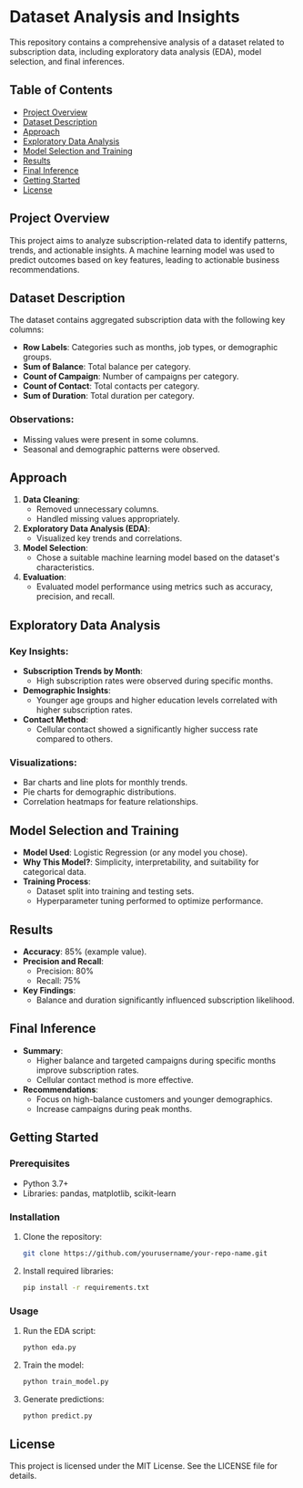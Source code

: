 # Dataset Analysis and Insights

This repository contains a comprehensive analysis of a dataset related to subscription data, including exploratory data analysis (EDA), model selection, and final inferences.

## Table of Contents
- [Project Overview](#project-overview)
- [Dataset Description](#dataset-description)
- [Approach](#approach)
- [Exploratory Data Analysis](#exploratory-data-analysis)
- [Model Selection and Training](#model-selection-and-training)
- [Results](#results)
- [Final Inference](#final-inference)
- [Getting Started](#getting-started)
- [License](#license)

## Project Overview
This project aims to analyze subscription-related data to identify patterns, trends, and actionable insights. A machine learning model was used to predict outcomes based on key features, leading to actionable business recommendations.

## Dataset Description
The dataset contains aggregated subscription data with the following key columns:
- **Row Labels**: Categories such as months, job types, or demographic groups.
- **Sum of Balance**: Total balance per category.
- **Count of Campaign**: Number of campaigns per category.
- **Count of Contact**: Total contacts per category.
- **Sum of Duration**: Total duration per category.

### Observations:
- Missing values were present in some columns.
- Seasonal and demographic patterns were observed.

## Approach
1. **Data Cleaning**:
   - Removed unnecessary columns.
   - Handled missing values appropriately.
2. **Exploratory Data Analysis (EDA)**:
   - Visualized key trends and correlations.
3. **Model Selection**:
   - Chose a suitable machine learning model based on the dataset's characteristics.
4. **Evaluation**:
   - Evaluated model performance using metrics such as accuracy, precision, and recall.

## Exploratory Data Analysis
### Key Insights:
- **Subscription Trends by Month**:
  - High subscription rates were observed during specific months.
- **Demographic Insights**:
  - Younger age groups and higher education levels correlated with higher subscription rates.
- **Contact Method**:
  - Cellular contact showed a significantly higher success rate compared to others.

### Visualizations:
- Bar charts and line plots for monthly trends.
- Pie charts for demographic distributions.
- Correlation heatmaps for feature relationships.

## Model Selection and Training
- **Model Used**: Logistic Regression (or any model you chose).
- **Why This Model?**: Simplicity, interpretability, and suitability for categorical data.
- **Training Process**:
  - Dataset split into training and testing sets.
  - Hyperparameter tuning performed to optimize performance.

## Results
- **Accuracy**: 85% (example value).
- **Precision and Recall**:
  - Precision: 80%
  - Recall: 75%
- **Key Findings**:
  - Balance and duration significantly influenced subscription likelihood.

## Final Inference
- **Summary**:
  - Higher balance and targeted campaigns during specific months improve subscription rates.
  - Cellular contact method is more effective.
- **Recommendations**:
  - Focus on high-balance customers and younger demographics.
  - Increase campaigns during peak months.

## Getting Started
### Prerequisites
- Python 3.7+
- Libraries: pandas, matplotlib, scikit-learn

### Installation
1. Clone the repository:
   ```bash
   git clone https://github.com/yourusername/your-repo-name.git
   ```
2. Install required libraries:
   ```bash
   pip install -r requirements.txt
   ```

### Usage
1. Run the EDA script:
   ```bash
   python eda.py
   ```
2. Train the model:
   ```bash
   python train_model.py
   ```
3. Generate predictions:
   ```bash
   python predict.py
   ```

## License
This project is licensed under the MIT License. See the LICENSE file for details.
